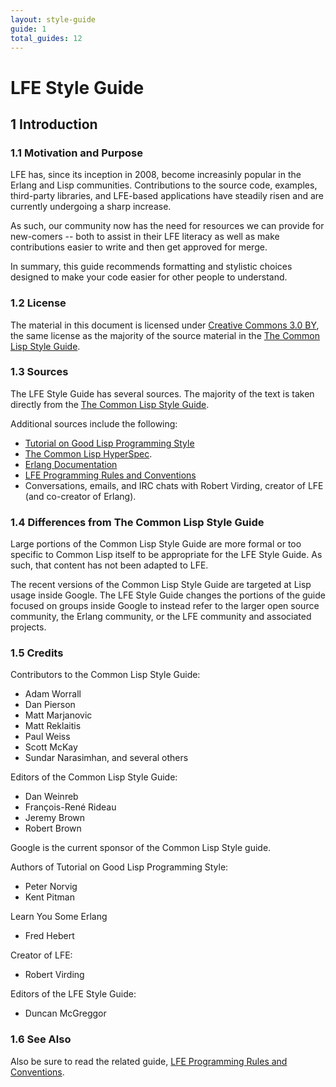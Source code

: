 ```yaml
---
layout: style-guide
guide: 1
total_guides: 12
---
```

# LFE Style Guide

## 1 Introduction

### 1.1 Motivation and Purpose

LFE has, since its inception in 2008, become increasinly popular in the
Erlang and Lisp communities. Contributions to the source code, examples,
third-party libraries, and LFE-based applications have steadily risen and are
currently undergoing a sharp increase.

As such, our community now has the need for resources we can provide for
new-comers -- both to assist in their LFE literacy as well as make
contributions easier to write and then get approved for merge.

In summary, this guide recommends formatting and stylistic choices designed
to make your code easier for other people to understand.

### 1.2 License

The material in this document is licensed under
<a href="http://creativecommons.org/licenses/by/3.0/">Creative Commons 3.0
BY</a>, the same license as the majority of the source material in the
<a href="http://google-styleguide.googlecode.com/svn/trunk/lispguide.xml">The
Common Lisp Style Guide</a>.

### 1.3 Sources

The LFE Style Guide has several sources. The majority of the text is taken
directly from the
<a href="http://google-styleguide.googlecode.com/svn/trunk/lispguide.xml">The
Common Lisp Style Guide</a>.

Additional sources include the following:

* <a href="http://norvig.com/luv-slides.ps">Tutorial on Good Lisp
  Programming Style</a>
* <a href="http://www.lispworks.com/documentation/HyperSpec/Front/index.htm">The
  Common Lisp HyperSpec</a>.
* <a href="http://www.erlang.org/doc.html">Erlang Documentation</a>
* <a href="/prog-rules/1.html">LFE Programming Rules and Conventions</a>
* Conversations, emails, and IRC chats with Robert Virding, creator of LFE
  (and co-creator of Erlang).

### 1.4 Differences from The Common Lisp Style Guide

Large portions of the Common Lisp Style Guide are more formal or too specific
to Common Lisp itself to be appropriate for the LFE Style Guide. As such,
that content has not been adapted to LFE.

The recent versions of the Common Lisp Style Guide are targeted at Lisp usage
inside Google. The LFE Style Guide changes the portions of the guide focused
on groups inside Google to instead refer to the larger open source community,
the Erlang community, or the LFE community and associated projects.

### 1.5 Credits

Contributors to the Common Lisp Style Guide:

* Adam Worrall
* Dan Pierson
* Matt Marjanovic
* Matt Reklaitis
* Paul Weiss
* Scott McKay
* Sundar Narasimhan, and several others

Editors of the Common Lisp Style Guide:

* Dan Weinreb
* François-René Rideau
* Jeremy Brown
* Robert Brown

Google is the current sponsor of the Common Lisp Style guide.

Authors of Tutorial on Good Lisp Programming Style:

* Peter Norvig
* Kent Pitman

Learn You Some Erlang

* Fred Hebert

Creator of LFE:

* Robert Virding

Editors of the LFE Style Guide:

* Duncan McGreggor

### 1.6 See Also

Also be sure to read the related guide, <a href="/prog-rules/1.html">LFE
Programming Rules and Conventions</a>.
